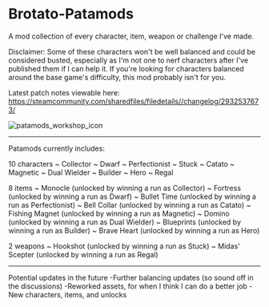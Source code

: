 # Brotato-Patamods
A mod collection of every character, item, weapon or challenge I've made.

Disclaimer: Some of these characters won't be well balanced and could be considered busted, especially as I'm not one to nerf characters after I've published them if I can help it. If you're looking for characters balanced around the base game's difficulty, this mod probably isn't for you.

Latest patch notes viewable here: https://steamcommunity.com/sharedfiles/filedetails//changelog/2932537673/

![patamods_workshop_icon](https://user-images.githubusercontent.com/125201922/231757208-fe76cfbf-7a85-4d8a-8530-6bcd69e1b8c8.png)

-----

Patamods currently includes:

10 characters
~ Collector
~ Dwarf
~ Perfectionist
~ Stuck
~ Catato
~ Magnetic
~ Dual Wielder
~ Builder
~ Hero
~ Regal

8 items
~ Monocle (unlocked by winning a run as Collector)
~ Fortress (unlocked by winning a run as Dwarf)
~ Bullet Time (unlocked by winning a run as Perfectionist)
~ Bell Collar (unlocked by winning a run as Catato)
~ Fishing Magnet (unlocked by winning a run as Magnetic)
~ Domino (unlocked by winning a run as Dual Wielder)
~ Blueprints (unlocked by winning a run as Builder)
~ Brave Heart (unlocked by winning a run as Hero)

2 weapons
~ Hookshot (unlocked by winning a run as Stuck)
~ Midas' Scepter (unlocked by winning a run as Regal)

-----

Potential updates in the future
-Further balancing updates (so sound off in the discussions)
-Reworked assets, for when I think I can do a better job
-New characters, items, and unlocks
